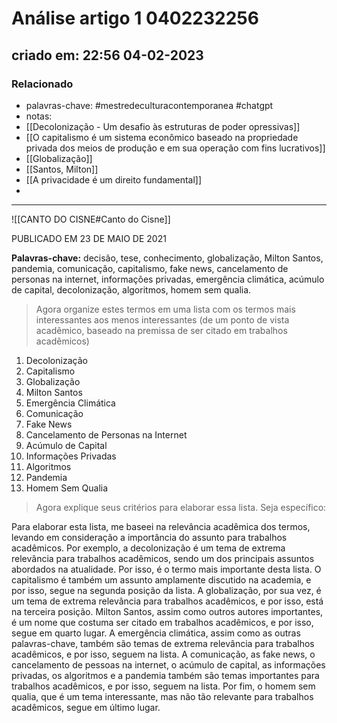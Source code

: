 # Análise artigo 1 0402232256

## criado em: 22:56 04-02-2023

### Relacionado

- palavras-chave: #mestredeculturacontemporanea #chatgpt 
- notas: 
- [[Decolonização - Um desafio às estruturas de poder opressivas]]
- [[O capitalismo é um sistema econômico baseado na propriedade privada dos meios de produção e em sua operação com fins lucrativos]]
- [[Globalização]]
- [[Santos, Milton]]
- [[A privacidade é um direito fundamental]]
- 
  
---

![[CANTO DO CISNE#Canto do Cisne]]

PUBLICADO EM 23 DE MAIO DE 2021


**Palavras-chave:** decisão, tese, conhecimento, globalização, Milton Santos, pandemia, comunicação, capitalismo, fake news, cancelamento de personas na internet, informações privadas, emergência climática, acúmulo de capital, decolonização, algoritmos, homem sem qualia.

>Agora organize estes termos em uma lista com os termos mais interessantes aos menos interessantes (de um ponto de vista acadêmico, baseado na premissa de ser citado em trabalhos acadêmicos)

1. Decolonização
2. Capitalismo
3. Globalização
4. Milton Santos
5. Emergência Climática 
6. Comunicação 
7. Fake News 
8. Cancelamento de Personas na Internet 
9. Acúmulo de Capital 
10. Informações Privadas  
11. Algoritmos 
12. Pandemia  
13. Homem Sem Qualia

>Agora explique seus critérios para elaborar essa lista. Seja específico: 

Para elaborar esta lista, me baseei na relevância acadêmica dos termos, levando em consideração a importância do assunto para trabalhos acadêmicos. Por exemplo, a decolonização é um tema de extrema relevância para trabalhos acadêmicos, sendo um dos principais assuntos abordados na atualidade. Por isso, é o termo mais importante desta lista. O capitalismo é também um assunto amplamente discutido na academia, e por isso, segue na segunda posição da lista. A globalização, por sua vez, é um tema de extrema relevância para trabalhos acadêmicos, e por isso, está na terceira posição. Milton Santos, assim como outros autores importantes, é um nome que costuma ser citado em trabalhos acadêmicos, e por isso, segue em quarto lugar. A emergência climática, assim como as outras palavras-chave, também são temas de extrema relevância para trabalhos acadêmicos, e por isso, seguem na lista. A comunicação, as fake news, o cancelamento de pessoas na internet, o acúmulo de capital, as informações privadas, os algoritmos e a pandemia também são temas importantes para trabalhos acadêmicos, e por isso, seguem na lista. Por fim, o homem sem qualia, que é um tema interessante, mas não tão relevante para trabalhos acadêmicos, segue em último lugar.
